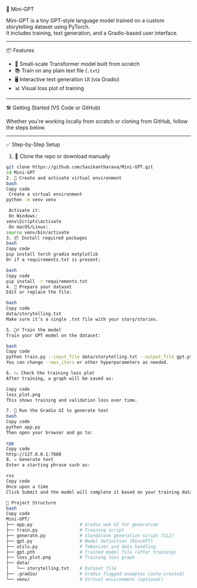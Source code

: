  🧠 Mini-GPT

Mini-GPT is a tiny GPT-style language model trained on a custom storytelling dataset using PyTorch.  
It includes training, text generation, and a Gradio-based user interface.

---

 📦 Features

- 🧠 Small-scale Transformer model built from scratch
- 📚 Train on any plain text file (`.txt`)
- 🖥️ Interactive text generation UI (via Gradio)
- 📊 Visual loss plot of training

---

 🛠️ Getting Started (VS Code or GitHub)

Whether you're working locally from scratch or cloning from GitHub, follow the steps below.

---

✅ Step-by-Step Setup

1. 🔁 Clone the repo or download manually

```bash
git clone https://github.com/Sasikantharava/Mini-GPT.git
cd Mini-GPT
2. 🧪 Create and activate virtual environment
bash
Copy code
 Create a virtual environment
python -m venv venv

 Activate it:
 On Windows:
venv\Scripts\activate
 On macOS/Linux:
source venv/bin/activate
3. 📦 Install required packages
bash
Copy code
pip install torch gradio matplotlib
Or if a requirements.txt is present:

bash
Copy code
pip install -r requirements.txt
4. 📝 Prepare your dataset
Edit or replace the file:

bash
Copy code
data/storytelling.txt
Make sure it’s a single .txt file with your story/stories.

5. 🏋️‍♂️ Train the model
Train your GPT model on the dataset:

bash
Copy code
python train.py --input_file data/storytelling.txt --output_file gpt.pth --max_iters 2000
You can change --max_iters or other hyperparameters as needed.

6. 📉 Check the training loss plot
After training, a graph will be saved as:

Copy code
loss_plot.png
This shows training and validation loss over time.

7. 🤖 Run the Gradio UI to generate text
bash
Copy code
python app.py
Then open your browser and go to:

cpp
Copy code
http://127.0.0.1:7860
8. ✍️ Generate text
Enter a starting phrase such as:

css
Copy code
Once upon a time
Click Submit and the model will complete it based on your training data.

📂 Project Structure
bash
Copy code
Mini-GPT/
├── app.py                  # Gradio web UI for generation
├── train.py                # Training script
├── generate.py             # Standalone generation script (CLI)
├── gpt.py                  # Model definition (MiniGPT)
├── utils.py                # Tokenizer and data handling
├── gpt.pth                 # Trained model file (after training)
├── loss_plot.png           # Training loss graph
├── data/
│   └── storytelling.txt    # Dataset file
├── .gradio/                # Gradio flagged examples (auto-created)
└── venv/                   # Virtual environment (optional)
